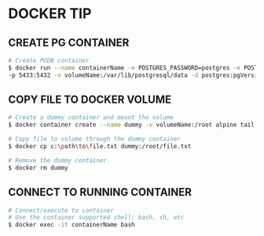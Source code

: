 # DOCKER TIP

## CREATE PG CONTAINER

```bash
# Create PGDB container
$ docker run --name containerName -e POSTGRES_PASSWORD=postgres -e POSTGRES_USER=postgres \
-p 5433:5432 -v volumeName:/var/lib/postgresql/data -d postgres:pgVersion
```

## COPY FILE TO DOCKER VOLUME

```bash
# Create a dummy container and mount the volume
$ docker container create --name dummy -v volumeName:/root alpine tail -f /dev/null

# Copy file to volume through the dummy container
$ docker cp c:\path\to\file.txt dummy:/root/file.txt

# Remove the dummy container
$ docker rm dummy
```

## CONNECT TO RUNNING CONTAINER

```bash
# Connect/execute to container
# Use the container supported shell: bash, sh, etc
$ docker exec -it containerName bash
```
